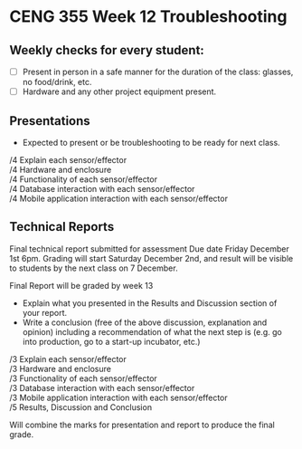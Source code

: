 # CENG 355 Week 12 Troubleshooting

## Weekly checks for every student:
- [ ] Present in person in a safe manner for the duration of the class: glasses, no food/drink, etc.
- [ ] Hardware and any other project equipment present.

## Presentations
- Expected to present or be troubleshooting to be ready for next class.   

/4 Explain each sensor/effector   
/4 Hardware and enclosure   
/4 Functionality of each sensor/effector   
/4 Database interaction with each sensor/effector   
/4 Mobile application interaction with each sensor/effector   

## Technical Reports
Final technical report submitted for assessment
Due date Friday December 1st 6pm. 
Grading will start Saturday December 2nd, and result will be visible to students by the next class on 7 December.

Final Report will be graded by week 13 

- Explain what you presented in the Results and Discussion section of your report.
- Write a conclusion (free of the above discussion, explanation and opinion) including a recommendation of what the next step is (e.g. go into production, go to a start-up incubator, etc.)   

/3 Explain each sensor/effector   
/3 Hardware and enclosure   
/3 Functionality of each sensor/effector   
/3 Database interaction with each sensor/effector   
/3 Mobile application interaction with each sensor/effector  
/5 Results, Discussion and Conclusion

Will combine the marks for presentation and report to produce the final grade. 
